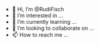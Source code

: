 - 👋 Hi, I’m @RudiFisch
- 👀 I’m interested in ...
- 🌱 I’m currently learning ...
- 💞️ I’m looking to collaborate on ...
- 📫 How to reach me ...

<!---
RudiFisch/RudiFisch is a ✨ special ✨ repository because its `README.md` (this file) appears on your GitHub profile.
You can click the Preview link to take a look at your changes.
--->
